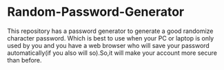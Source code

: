 # Random-Password-Generator
This repository has a password generator to generate a good randomize character password.
Which is best to use when your PC or laptop is only used by you and you have a web browser who will save your password automatically(if you also will so).So,it will make your account more secure than before.